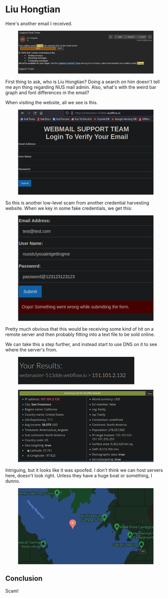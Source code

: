# Liu Hongtian

Here's another email I received.&#x20;

<figure><img src="../../.gitbook/assets/image (161).png" alt=""><figcaption></figcaption></figure>

First thing to ask, who is Liu Hongtian? Doing a search on him doesn't tell me ayn thing regarding NUS mail admin. Also, what's with the weird bar graph and font differences in the email?&#x20;

When visiting the website, all we see is this.

<figure><img src="../../.gitbook/assets/image (149).png" alt=""><figcaption></figcaption></figure>

So this is another low-level scam from another credential harvesting website. When we key in some fake credentials, we get this:

<figure><img src="../../.gitbook/assets/image (148).png" alt=""><figcaption></figcaption></figure>

Pretty much obvious that this would be receiving some kind of hit on a remote server and then probably fitting into a text file to be sold online.

We can take this a step further, and instead start to use DNS on it to see where the server's from.

<figure><img src="../../.gitbook/assets/image (14).png" alt=""><figcaption></figcaption></figure>

<figure><img src="../../.gitbook/assets/image (162).png" alt=""><figcaption></figcaption></figure>

Intriguing, but it looks like it was spoofed. I don't think we can host servers here, doesn't look right. Unless they have a huge boat or something, I dunno.

<figure><img src="../../.gitbook/assets/image (152).png" alt=""><figcaption></figcaption></figure>

## Conclusion

Scam!&#x20;
